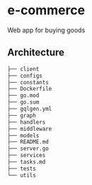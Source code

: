 # e-commerce

Web app for buying goods

## Architecture

```bash
├── client
├── configs
├── constants
├── Dockerfile
├── go.mod
├── go.sum
├── gqlgen.yml
├── graph
├── handlers
├── middleware
├── models
├── README.md
├── server.go
├── services
├── tasks.md
├── tests
└── utils
```
